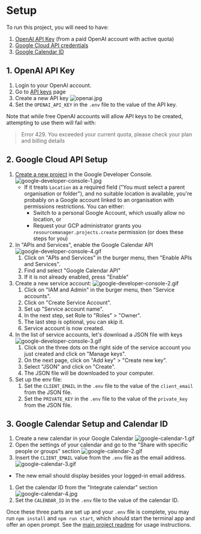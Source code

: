 # Setup

To run this project, you will need to have:

1. [OpenAI API Key](#step-1) (from a paid OpenAI account with active quota)
2. [Google Cloud API credentials](#step-2)
3. [Google Calendar ID](#step-3)

<a id="step-1">

## 1. OpenAI API Key

1. Login to your OpenAI account.
1. Go to [API keys](https://platform.openai.com/account/api-keys) page
1. Create a new API key ![openai.jpg](.%2Ffiles%2Fopenai.jpg)
1. Set the `OPENAI_API_KEY` in the `.env` file to the value of the API key.

Note that while free OpenAI accounts will allow API keys to be created, attempting to use them will fail with:

> Error 429. You exceeded your current quota, please check your plan and billing details

<a id="step-2">

## 2. Google Cloud API Setup

1. [Create a new project](https://console.cloud.google.com/projectcreate) in the Google Developer Console. ![google-developer-console-1.jpg](.%2Ffiles%2Fgoogle-developer-console-1.jpg)
   - If it treats `Location` as a required field ("You must select a parent organisation or folder"), and no suitable location is available, you're probably on a Google account linked to an organisation with permissions restrictions. You can either:
      - Switch to a personal Google Account, which usually allow no location, or
      - Request your GCP administrator grants you `resourcemanager.projects.create` permission (or does these steps for you) 
1. In "APIs and Services", enable the Google Calendar API ![google-developer-console-4.gif](.%2Ffiles%2Fgoogle-developer-console-4.gif)
   1. Click on "APIs and Services" in the burger menu, then "Enable APIs and Services".
   1. Find and select "Google Calendar API"
   1. If it is not already enabled, press "Enable"
1. Create a new service account: ![google-developer-console-2.gif](.%2Ffiles%2Fgoogle-developer-console-2.gif)
   1. Click on "IAM and Admin" in the burger menu, then "Service accounts".
   1. Click on "Create Service Account".
   1. Set up "Service account name".
   1. In the next step, set Role to "Roles" > "Owner".
   1. The last step is optional, you can skip it.
   1. Service account is now created.
1. In the list of service accounts, let's download a JSON file with keys ![google-developer-console-3.gif](.%2Ffiles%2Fgoogle-developer-console-3.gif)
   1. Click on the three dots on the right side of the service account you just created and click on "Manage keys".
   1. On the next page, click on "Add key" > "Create new key".
   1. Select "JSON" and click on "Create".
   1. The JSON file will be downloaded to your computer.
1. Set up the env file:
   1. Set the `CLIENT_EMAIL` in the `.env` file to the value of the `client_email` from the JSON file.
   1. Set the `PRIVATE_KEY` in the `.env` file to the value of the `private_key` from the JSON file.

<a id="step-3">

## 3. Google Calendar Setup and Calendar ID

1. Create a new calendar in your Google Calendar ![google-calendar-1.gif](.%2Ffiles%2Fgoogle-calendar-1.gif)
1. Open the settings of your calendar and go to the "Share with specific people or groups" section ![google-calendar-2.gif](.%2Ffiles%2Fgoogle-calendar-2.gif)
1. Insert the `CLIENT_EMAIL` value from the `.env` file as the email address.  ![google-calendar-3.gif](.%2Ffiles%2Fgoogle-calendar-3.gif)
  - The new email should display besides your logged-in email address. 
1. Get the calendar ID from the "Integrate calendar" section ![google-calendar-4.jpg](.%2Ffiles%2Fgoogle-calendar-4.jpg) 
1. Set the `CALENDAR_ID` in the `.env` file to the value of the calendar ID.

Once these three parts are set up and your `.env` file is complete, you may run `npm install` and `npm run start`, which should start the terminal app and offer an open prompt. See the [main project readme](../#README) for usage instructions.

